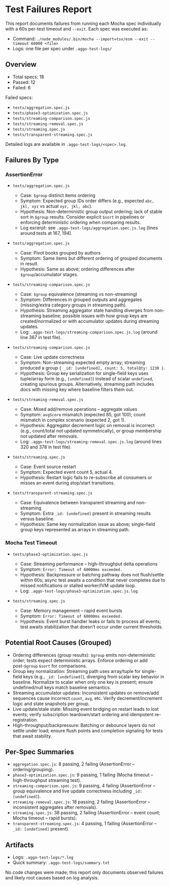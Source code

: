 # Test Failures Report

This report documents failures from running each Mocha spec individually with a 60s per-test timeout and `--exit`. Each spec was executed as:

- Command: `./node_modules/.bin/mocha --import=tsx/esm --exit --timeout 60000 <file>`
- Logs: one file per spec under `.aggo-test-logs/`

## Overview

- Total specs: 18
- Passed: 12
- Failed: 6

Failed specs:

- `tests/aggregation.spec.js`
- `tests/phase3-optimization.spec.js`
- `tests/streaming-comparison.spec.js`
- `tests/streaming-removal.spec.js`
- `tests/streaming.spec.js`
- `tests/transparent-streaming.spec.js`

Detailed logs are available in `.aggo-test-logs/<spec>.log`.

## Failures By Type

### AssertionError

- `tests/aggregation.spec.js`
  - Case: `$group` distinct items ordering
  - Symptom: Expected group IDs order differs (e.g., expected `abc, jkl, xyz` vs actual `xyz, jkl, abc`).
  - Hypothesis: Non-deterministic group output ordering; lack of stable sort in `$group` results. Consider explicit `$sort` in pipelines or enforcing deterministic ordering when comparing results.
  - Log excerpt: see `.aggo-test-logs/aggregation.spec.js.log` (lines around tests at 167, 194).

- `tests/aggregation.spec.js`
  - Case: Pivot books grouped by authors
  - Symptom: Same items but different ordering of grouped documents in result.
  - Hypothesis: Same as above; ordering differences after `$group`/accumulator stages.

- `tests/streaming-comparison.spec.js`
  - Case: `$group` equivalence (streaming vs non-streaming)
  - Symptom: Differences in grouped outputs and aggregates (missing/extra category groups in streaming path).
  - Hypothesis: Streaming aggregator state handling diverges from non-streaming baseline; possible issues with how group keys are created/normalized or with accumulator updates during streaming updates.
  - Log: `.aggo-test-logs/streaming-comparison.spec.js.log` (around line 367 in test file).

- `tests/streaming-comparison.spec.js`
  - Case: Live update correctness
  - Symptom: Non-streaming expected empty array; streaming produced a group `{ _id: [undefined], count: 5, totalQty: 1230 }`.
  - Hypothesis: Group key serialization for single-field keys uses tuple/array form (e.g., `[undefined]`) instead of scalar `undefined`, creating spurious groups. Alternatively, streaming path includes docs with missing key where baseline filters them out.

- `tests/streaming-removal.spec.js`
  - Case: Mixed add/remove operations – aggregate values
  - Symptom: `avgScore` mismatch (expected 85, got 100); count mismatch in complex scenario (expected 2, got 1).
  - Hypothesis: Aggregator decrement logic on removal is incorrect (e.g., count/total not updated symmetrically), or group membership not updated after removals.
  - Log: `.aggo-test-logs/streaming-removal.spec.js.log` (around lines 320 and 378 in test file).

- `tests/streaming.spec.js`
  - Case: Event source restart
  - Symptom: Expected event count 5, actual 4.
  - Hypothesis: Restart logic fails to re-subscribe all consumers or misses an event during stop/start transitions.

- `tests/transparent-streaming.spec.js`
  - Case: Equivalence between transparent streaming and non-streaming
  - Symptom: Extra `_id: [undefined]` present in streaming results versus baseline.
  - Hypothesis: Same key normalization issue as above; single-field group keys represented as arrays in streaming path.

### Mocha Test Timeout

- `tests/phase3-optimization.spec.js`
  - Case: Streaming performance – high-throughput delta operations
  - Symptom: `Error: Timeout of 60000ms exceeded.`
  - Hypothesis: Backpressure or batching pathway does not flush/settle within 60s; async test awaits a condition that never completes due to missed notifications or stalled worker/IVM update loop.
  - Log: `.aggo-test-logs/phase3-optimization.spec.js.log`.

- `tests/streaming.spec.js`
  - Case: Memory management – rapid event bursts
  - Symptom: `Error: Timeout of 60000ms exceeded.`
  - Hypothesis: Event burst handler leaks or fails to process all events; test awaits stabilization that doesn’t occur under current thresholds.

## Potential Root Causes (Grouped)

- Ordering differences (group results): `$group` emits non-deterministic order; tests expect deterministic arrays. Enforce ordering or add post-`$group` `$sort` for comparisons.
- Group key normalization: Streaming path uses array/tuple for single-field keys (e.g., `_id: [undefined]`), diverging from scalar key behavior in baseline. Normalize to scalar when only one key is present; ensure undefined/null keys match baseline semantics.
- Streaming accumulator updates: Inconsistent updates on remove/add sequences cause incorrect `count`, `avg`, etc. Verify decrement/increment logic and state snapshots per group.
- Live update/stale state: Missing event bridging on restart leads to lost events; verify subscription teardown/start ordering and idempotent re-registration.
- High-throughput/backpressure: Batching or debounce layers do not settle under load; ensure flush points and completion signaling for tests that await stability.

## Per-Spec Summaries

- `aggregation.spec.js`: 8 passing, 2 failing (AssertionError – ordering/grouping).
- `phase3-optimization.spec.js`: 9 passing, 1 failing (Mocha timeout – high-throughput streaming test).
- `streaming-comparison.spec.js`: 9 passing, 4 failing (AssertionError – group equivalence and live update correctness including `_id: [undefined]`).
- `streaming-removal.spec.js`: 18 passing, 2 failing (AssertionError – inconsistent aggregates after removals).
- `streaming.spec.js`: 38 passing, 2 failing (AssertionError – event count; Mocha timeout – rapid bursts).
- `transparent-streaming.spec.js`: 4 passing, 1 failing (AssertionError – `_id: [undefined]` present).

## Artifacts

- Logs: `.aggo-test-logs/*.log`
- Quick summary: `.aggo-test-logs/summary.txt`

No code changes were made; this report only documents observed failures and likely root causes based on log analysis.
